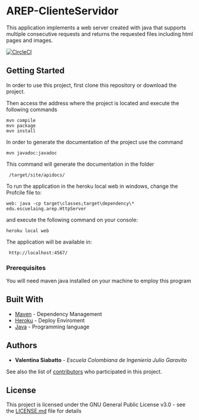 # AREP-ClienteServidor

This application implements a web server created with java that supports multiple consecutive requests and returns the requested files including html pages and images. 

[![CircleCI](https://circleci.com/gh/Siabell/Arep-ClienteServidor.svg?style=svg)](https://circleci.com/gh/Siabell/Arep-ClienteServidor)

## Getting Started

 In order to use this project, first clone this repository or download the project.

Then access the address where the project is located and execute the following commands

```
mvn compile
mvn package
mvn install
```
In order to generate the documentation of the project use the command 

```
mvn javadoc:javadoc
```
This command will generate the documentation in the folder 
```
 /target/site/apidocs/
 ```

To run the application in the heroku local web in windows, change the Profcile file to:

```
web: java -cp target\classes;target\dependency\* edu.escuelaing.arep.HttpServer
```
and execute the following command on your console:

```
heroku local web
```
The application will be available in:

```
 http://localhost:4567/
```



### Prerequisites

You will need maven java installed on your machine to employ this program



## Built With

* [Maven](https://maven.apache.org/) - Dependency Management
* [Heroku](https://www.heroku.com/) - Deploy Enviroment
* [Java](https://www.java.com/es/download/) - Programming language


## Authors

* **Valentina Siabatto** - *Escuela Colombiana de Ingeniería Julio Garavito* 

See also the list of [contributors](https://github.com/Siabell/AREP-lab1-introduccion/graphs/contributors) who participated in this project.

## License

This project is licensed under the GNU General Public License v3.0 - see the [LICENSE.md](LICENSE.md) file for details



